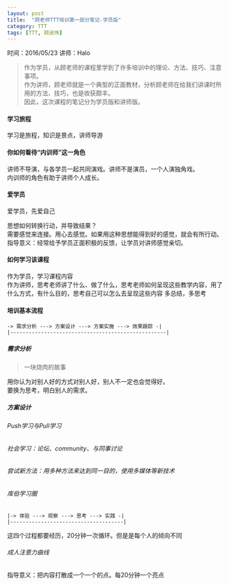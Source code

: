 ```yaml
---
layout: post
title:  "顾老师TTT培训第一部分笔记-学员版"
category: TTT
tags: [TTT, 顾淑伟]
---
```


时间：2016/05/23 讲师：Halo

>作为学员，从顾老师的课程里学到了许多培训中的理论、方法、技巧、注意事项。  
作为讲师，顾老师就是一个典型的正面教材，分析顾老师在给我们讲课时所用的方法、技巧，也是收获颇丰。  
因此，这次课程的笔记分为学员版和讲师版。

#### 学习旅程

![]()  
学习是旅程，知识是景点，讲师导游

#### 你如何看待“内训师”这一角色

讲师不导演，与各学员一起共同演戏。讲师不是演员，一个人演独角戏。  
内训师的角色有助于讲师个人成长。

#### 爱学员

爱学员，先爱自己

![]()  
思想如何转换行动，并导致结果？  
需要感觉来连接。用心去感觉。如果用这种思想能得到好的感觉，就会有所行动。  
指导意义：经常给予学员正面积极的反馈，让学员对讲师感觉亲切。

#### 如何学习该课程

作为学员，学习课程内容  
作为讲师，思考老师讲了什么、做了什么，思考老师如何呈现这些教学内容，用了什么方式，有什么目的，思考自己可以怎么去呈现这些内容
多总结，多思考

#### 培训基本流程

```
-> 需求分析 ---> 方案设计 ---> 方案实施 ---> 效果跟踪 -|
|---------------------------------------------------|
```

##### 需求分析

> 一块烧肉的故事

用你认为对别人好的方式对别人好，别人不一定也会觉得好。  
要换为思考，明白别人的需求。

##### 方案设计

###### Push学习与Pull学习

###### 社会学习：论坛、community、与同事讨论

###### 尝试新方法：用多种方法来达到同一目的，使用多媒体等新技术

###### 库伯学习圈

```
|-> 体验 ---> 观察 ---> 思考 ---> 实践 -|
|-------------------------------------| 
```
这四个过程都要经历，20分钟一次循环。但是是每个人的倾向不同

###### 成人注意力曲线

![]()  
指导意义：把内容打散成一个一个的点。每20分钟一个亮点
